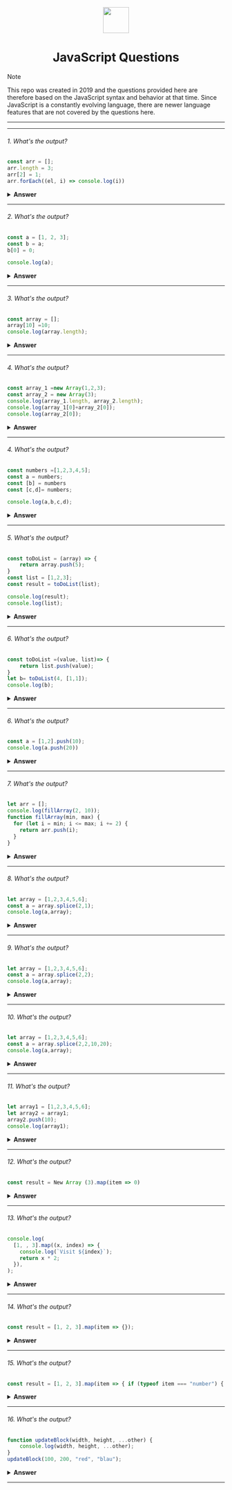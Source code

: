 <div align="center">
  <img height="60" src="https://img.icons8.com/color/344/javascript.png">
  <h1>JavaScript Questions</h1>
</div>

> [!NOTE]  
> This repo was created in 2019 and the questions provided here are therefore based on the JavaScript syntax and behavior at that time. Since JavaScript is a constantly evolving language, there are newer language features that are not covered by the questions here.

---
---

###### 1. What's the output?

```javascript
const arr = [];
arr.length = 3;
arr[2] = 1;
arr.forEach((el, i) => console.log(i))

```

<!-- - A: `Lydia` and `undefined`
- B: `Lydia` and `ReferenceError`
- C: `ReferenceError` and `21`
- D: `undefined` and `ReferenceError` -->

<details><summary><b>Answer</b></summary>
<p>

#### Answer: 2

<!-- Within the function, we first declare the `name` variable with the `var` keyword. This means that the variable gets hoisted (memory space is set up during the creation phase) with the default value of `undefined`, until we actually get to the line where we define the variable. We haven't defined the variable yet on the line where we try to log the `name` variable, so it still holds the value of `undefined`.

Variables with the `let` keyword (and `const`) are hoisted, but unlike `var`, don't get <i>initialized</i>. They are not accessible before the line we declare (initialize) them. This is called the "temporal dead zone". When we try to access the variables before they are declared, JavaScript throws a `ReferenceError`. -->

Explanation:

1.	Array Initialization:
o	const arr = []; creates an empty array arr.
2.	Setting Array Length:
o	arr.length = 3; sets the length of the array to 3.
o	This creates an array with 3 slots, but since you haven't explicitly set values for the elements at indices 0 and 1, they are "empty" (not undefined, but actually uninitialized).
3.	Setting a Specific Element:
o	arr[2] = 1; assigns the value 1 to the element at index 2.
At this point, the array arr looks like this:
javascript
Copy code
[empty × 2, 1]
4.	forEach Loop:
o	arr.forEach((el, i) => console.log(i)); iterates over the array and logs the index of each element to the console.
o	The forEach method only iterates over elements that are explicitly set in the array. It skips any "empty" slots.
o	In this case, it will only iterate over the element at index 2, since it's the only one that has been assigned a value.
Output:
The code will output:
Copy code
2
Key Points:
•	The forEach method skips uninitialized (empty) slots in the array.
•	Since arr[2] is the only initialized element, forEach only logs the index 2.•	

</p>
</details>

---

###### 2. What's the output?

```javascript
const a = [1, 2, 3];
const b = a;
b[0] = 0;

console.log(a);
```

<details><summary><b>Answer</b></summary>
<p>

#### Answer: [0,2,3]

because of reference link

</p>
</details>

---

###### 3. What's the output?

```javascript
const array = [];
array[10] =10; 
console.log(array.length);
```

<details><summary><b>Answer</b></summary>
<p>

#### Answer: 11

because of

</p>
</details>

---

###### 4. What's the output?

```javascript
const array_1 =new Array(1,2,3);
const array_2 = new Array(3);
console.log(array_1.length, array_2.length);
console.log(array_1[0]+array_2[0]);
console.log(array_2[0]);
```

<details><summary><b>Answer</b></summary>
<p>

#### Answer: 3,3 NaN, undefined

because of

</p>
</details>

---

###### 4. What's the output?

```javascript
const numbers =[1,2,3,4,5];
const a = numbers;
const [b] = numbers
const [c,d]= numbers;

console.log(a,b,c,d);
```

<!-- - A: `0 1 2` and `0 1 2`
- B: `0 1 2` and `3 3 3`
- C: `3 3 3` and `0 1 2` -->

<details><summary><b>Answer</b></summary>
<p>

#### Answer: [1, 2, 3, 4, 5], 1, 1 2

beacuse of 

</p>
</details>

---

###### 5. What's the output?

```javascript
const toDoList = (array) => {
    return array.push(5);
}
const list = [1,2,3];
const result = toDoList(list);

console.log(result);
console.log(list);
```

<details><summary><b>Answer</b></summary>
<p>

#### Answer: 4, [1,2,3,4]

beacuse of

</p>
</details>

---

###### 6. What's the output?

```javascript
const toDoList =(value, list)=> {
    return list.push(value);
}
let b= toDoList(4, [1,1]);
console.log(b);
```

<!-- - A: `0 1 2` and `0 1 2`
- B: `0 1 2` and `3 3 3`
- C: `3 3 3` and `0 1 2` -->

<details><summary><b>Answer</b></summary>
<p>

#### Answer: 3

 beacuse of

</p>
</details>

---

###### 6. What's the output?

```javascript
const a = [1,2].push(10);
console.log(a.push(20))
```

<!-- - A: `0 1 2` and `0 1 2`
- B: `0 1 2` and `3 3 3`
- C: `3 3 3` and `0 1 2` -->

<details><summary><b>Answer</b></summary>
<p>

#### Answer: typeError

 beacuse of

</p>
</details>

---

###### 7. What's the output?

```javascript
let arr = [];
console.log(fillArray(2, 10));
function fillArray(min, max) {
  for (let i = min; i <= max; i += 2) {
    return arr.push(i);
  }
}
```


<details><summary><b>Answer</b></summary>
<p>

#### Answer: 1

 In your current code, the fillArray function will return after the first iteration of the loop due to the return statement inside the loop. This means that the function will stop running after it pushes the first even number (2 in this case) to the array, and it will return the result of the arr.push(i) operation.

The arr.push(i) method adds an element to the array and returns the new length of the array (which will be 1 after the first push).

So, the result of calling fillArray(2, 10) in this case will be 1, since the array will contain only one element (2) and the push method will return the new length of the array.

Here’s what happens step-by-step:

i = 2 (the loop starts).
arr.push(i) adds 2 to the array, and arr becomes [2].
The function returns the result of arr.push(i), which is 1 (the new length of the array).
The loop stops because of the return statement.
So, the output of console.log(fillArray(2, 10)); will be 1, and the array arr will only contain [2].

</p>
</details>

---

###### 8. What's the output?

```javascript
let array = [1,2,3,4,5,6];
const a = array.splice(2,1);
console.log(a,array);
```


<details><summary><b>Answer</b></summary>
<p>

#### Answer: [3], [1, 2, 4, 5, 6]

because of

</p>
</details>

---

###### 9. What's the output?

```javascript
let array = [1,2,3,4,5,6];
const a = array.splice(2,2);
console.log(a,array);
```


<details><summary><b>Answer</b></summary>
<p>

#### Answer: [3,4], [1, 2, 5, 6]

because of

</p>
</details>

---

###### 10. What's the output?

```javascript
let array = [1,2,3,4,5,6];
const a = array.splice(2,2,10,20);
console.log(a,array);
```


<details><summary><b>Answer</b></summary>
<p>

#### Answer: [3, 4],[1, 2, 10, 20, 5, 6]

because of

</p>
</details>

---

###### 11. What's the output?

```javascript
let array1 = [1,2,3,4,5,6];
let array2 = array1;
array2.push(10);
console.log(array1);
```


<details><summary><b>Answer</b></summary>
<p>

#### Answer: [1,2,3,4,5,6,10];

because of

</p>
</details>

---

###### 12. What's the output?

```javascript
const result = New Array (3).map(item => 0)
```


<details><summary><b>Answer</b></summary>
<p>

#### Answer: [empty, empty, empty]

because of

</p>
</details>

---

###### 13. What's the output?

```javascript
console.log(
  [1, , 3].map((x, index) => {
    console.log(`Visit ${index}`);
    return x * 2;
  }),
);
```


<details><summary><b>Answer</b></summary>
<p>

#### Answer:  Visit 0, Visit 2 [2, empty, 6], or [2, , 6]

1. Array Elements
The array is [1, , 3]. This means:
At index 0, there is the value 1.
At index 1, there is a hole (not undefined, but an actual empty spot).
At index 2, there is the value 3.
2. The map Function Behavior
The map function only processes defined elements in the array. Holes in a sparse array are skipped and are not passed to the callback function.
3. Step-by-step Execution
Iteration 1: For index 0, the value is 1.

Logs: Visit 0.
Returns 1 * 2 = 2.
Iteration 2: For index 1, there is a hole (i.e., no value). The map function skips this index without invoking the callback.

No log output for this index because the callback is not called.
Iteration 3: For index 2, the value is 3.

Logs: Visit 2.
Returns 3 * 2 = 6.

</p>
</details>

---

###### 14. What's the output?

```javascript
const result = [1, 2, 3].map(item => {});
```


<details><summary><b>Answer</b></summary>
<p>

#### Answer:  [undefined. Undefined. Undefined]

if so, the function returns nothing (i.e., undefined), because return without a value implicitly returns undefined.

</p>
</details>

---

###### 15. What's the output?

```javascript
const result = [1, 2, 3].map(item => { if (typeof item === "number") { return; } return item * 2; });
```


<details><summary><b>Answer</b></summary>
<p>

#### Answer:  [undefined. Undefined. Undefined]

if (typeof item === "number") { return; }: This condition checks if item is a number, and if so, the function returns nothing (i.e., undefined), because return without a value implicitly returns undefined.

</p>
</details>

---

###### 16. What's the output?

```javascript
function updateBlock(width, height, ...other) {
    console.log(width, height, ...other);
}
updateBlock(100, 200, "red", "blau");
```


<details><summary><b>Answer</b></summary>
<p>

#### Answer:  100,200, "red", "blau"

В параметрах у нас Рест опереатор а Консоль лог спред оператор

</p>
</details>

---